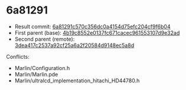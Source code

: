 # 6a81291
- Result commit: [6a81291c570c356dc0a4154d75efc204cf9f6b04](https://github.com/MarlinFirmware/Marlin/commit/6a81291c570c356dc0a4154d75efc204cf9f6b04)
- First parent (base): [4b19c8552e0137fc671cacec961553107d9e32ad](https://github.com/MarlinFirmware/Marlin/commit/4b19c8552e0137fc671cacec961553107d9e32ad)
- Second parent (remote): [3dea417c2537a92cf25a6a2f20584d9148ec5a8d](https://github.com/MarlinFirmware/Marlin/commit/3dea417c2537a92cf25a6a2f20584d9148ec5a8d)

Conflicts:
- Marlin/Configuration.h
- Marlin/Marlin.pde
- Marlin/ultralcd_implementation_hitachi_HD44780.h
